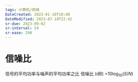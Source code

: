 ```yaml
---
tags: 计算机/网络 
DateCreated: 2023-01-10T10:40
DateModified: 2023-07-10T22:42
sr-due: 2023-09-02
sr-interval: 54
sr-ease: 290
---
```

# 信噪比

信号的平均功率与噪声的平均功率之比
信噪比 (dB) =$10\log_{10}{(S/N)}$
